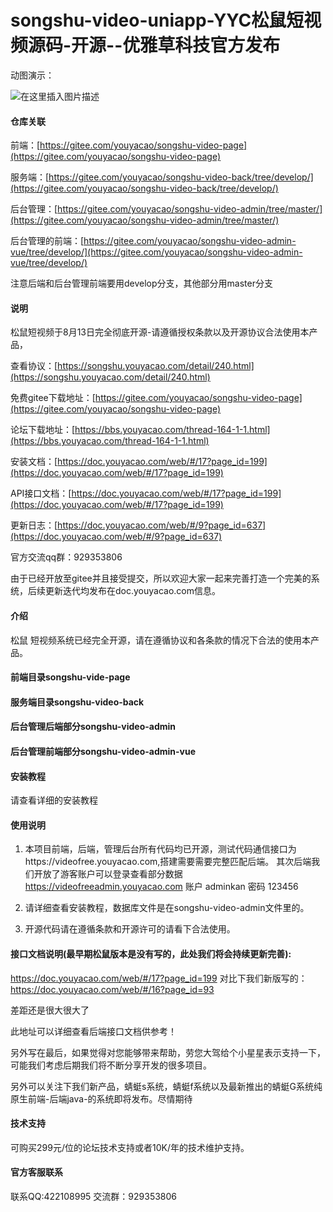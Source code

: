 # songshu-video-uniapp-YYC松鼠短视频源码-开源--优雅草科技官方发布


动图演示：

![在这里插入图片描述](https://img-blog.csdnimg.cn/img_convert/b14108056bdd6e96cfb16cae54976a0e.gif#pic_center)


#### 仓库关联
前端：[https://gitee.com/youyacao/songshu-video-page](https://gitee.com/youyacao/songshu-video-page)

服务端：[https://gitee.com/youyacao/songshu-video-back/tree/develop/](https://gitee.com/youyacao/songshu-video-back/tree/develop/)

后台管理：[https://gitee.com/youyacao/songshu-video-admin/tree/master/](https://gitee.com/youyacao/songshu-video-admin/tree/master/)

后台管理的前端：[https://gitee.com/youyacao/songshu-video-admin-vue/tree/develop/](https://gitee.com/youyacao/songshu-video-admin-vue/tree/develop/)



注意后端和后台管理前端要用develop分支，其他部分用master分支



#### 说明


松鼠短视频于8月13日完全彻底开源-请遵循授权条款以及开源协议合法使用本产品，



查看协议：[https://songshu.youyacao.com/detail/240.html](https://songshu.youyacao.com/detail/240.html)

免费gitee下载地址：[https://gitee.com/youyacao/songshu-video-page](https://gitee.com/youyacao/songshu-video-page)

论坛下载地址：[https://bbs.youyacao.com/thread-164-1-1.html](https://bbs.youyacao.com/thread-164-1-1.html)

安装文档：[https://doc.youyacao.com/web/#/17?page_id=199](https://doc.youyacao.com/web/#/17?page_id=199)

API接口文档：[https://doc.youyacao.com/web/#/17?page_id=199](https://doc.youyacao.com/web/#/17?page_id=199)

更新日志：[https://doc.youyacao.com/web/#/9?page_id=637](https://doc.youyacao.com/web/#/9?page_id=637)

官方交流qq群：929353806

由于已经开放至gitee并且接受提交，所以欢迎大家一起来完善打造一个完美的系统，后续更新迭代均发布在doc.youyacao.com信息。


#### 介绍
松鼠 短视频系统已经完全开源，请在遵循协议和各条款的情况下合法的使用本产品。

#### 前端目录songshu-vide-page
[](https://doc.youyacao.com/web/#/4?page_id=317)

#### 服务端目录songshu-video-back
[](https://doc.youyacao.com/web/#/4?page_id=316)
#### 后台管理后端部分songshu-video-admin

[](https://doc.youyacao.com/web/#/4?page_id=640)
#### 后台管理前端部分songshu-video-admin-vue
[](https://doc.youyacao.com/web/#/4?page_id=639)


#### 安装教程

请查看详细的安装教程[](https://doc.youyacao.com/web/#/4?page_id=25)
[](https://doc.youyacao.com/web/#/4?page_id=25)

#### 使用说明

1.  本项目前端，后端，管理后台所有代码均已开源，测试代码通信接口为https://videofree.youyacao.com,搭建需要需要完整匹配后端。
其次后端我们开放了游客账户可以登录查看部分数据
https://videofreeadmin.youyacao.com
账户 adminkan  密码 123456

2.  请详细查看安装教程，数据库文件是在songshu-video-admin文件里的。
3.  开源代码请在遵循条款和开源许可的请看下合法使用。


#### 接口文档说明(最早期松鼠版本是没有写的，此处我们将会持续更新完善):

https://doc.youyacao.com/web/#/17?page_id=199
对比下我们新版写的：
https://doc.youyacao.com/web/#/16?page_id=93
 
 
差距还是很大很大了

此地址可以详细查看后端接口文档供参考！

另外写在最后，如果觉得对您能够带来帮助，劳您大驾给个小星星表示支持一下，可能我们考虑后期我们将不断分享开发的很多项目。

另外可以关注下我们新产品，蜻蜓s系统，蜻蜓f系统以及最新推出的蜻蜓G系统纯原生前端-后端java-的系统即将发布。尽情期待


#### 技术支持

可购买299元/位的论坛技术支持或者10K/年的技术维护支持。

#### 官方客服联系

联系QQ:422108995  交流群：929353806
